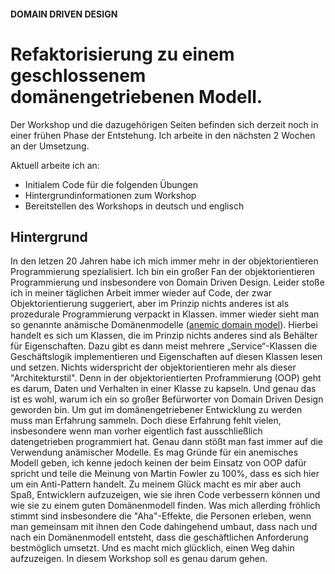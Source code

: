 #### DOMAIN DRIVEN DESIGN
# Refaktorisierung zu einem geschlossenem domänengetriebenen Modell.
Der Workshop und die dazugehörigen Seiten befinden sich derzeit noch in einer frühen Phase der Entstehung.
Ich arbeite in den nächsten 2 Wochen an der Umsetzung.

Aktuell arbeite ich an:
- Initialem Code für die folgenden Übungen
- Hintergrundinformationen zum Workshop
- Bereitstellen des Workshops in deutsch und englisch 

## Hintergrund

In den letzen 20 Jahren habe ich mich immer mehr in der objektorientieren Programmierung spezialisiert. 
Ich bin ein großer Fan der objektorientieren Programmierung und insbesondere von Domain Driven Design. 
Leider stoße ich in meiner täglichen Arbeit immer wieder auf Code, der zwar Objektorientierung suggeriert, aber im Prinzip nichts anderes ist als prozedurale Programmierung verpackt in Klassen.
immer wieder sieht man so genannte anämische Domänenmodelle ([anemic domain  model](https://martinfowler.com/bliki/AnemicDomainModel.html)).
Hierbei handelt es sich um Klassen, die im Prinzip nichts anderes sind als Behälter für Eigenschaften. Dazu gibt es dann meist mehrere „Service“-Klassen die Geschäftslogik implementieren und Eigenschaften auf diesen Klassen lesen und setzen. 
Nichts widerspricht der objektorientieren mehr als dieser "Architekturstil". Denn in der objektorientierten Proframmierung (OOP) geht es darum, Daten und Verhalten in einer Klasse zu kapseln.
Und genau das ist es wohl, warum ich ein so großer Befürworter von Domain Driven Design geworden bin. 
Um gut im domänengetriebener Entwicklung zu werden muss man Erfahrung sammeln. 
Doch diese Erfahrung fehlt vielen, insbesondere wenn man vorher eigentlich fast ausschließlich datengetrieben programmiert hat. 
Genau dann stößt man fast immer auf die Verwendung anämischer Modelle.
Es mag Gründe für ein anemisches Modell geben, ich kenne jedoch keinen der beim Einsatz von OOP dafür spricht und teile die Meinung von Martin Fowler zu 100%, dass es sich hier um ein Anti-Pattern handelt.
Zu meinem Glück macht es mir aber auch Spaß, Entwicklern aufzuzeigen, wie sie ihren Code verbessern können und wie sie zu einem guten Domänenmodell finden.
Was mich allerding fröhlich stimmt sind insbesondere die "Aha"-Effekte, die Personen erleben, wenn man gemeinsam mit ihnen den Code dahingehend umbaut, dass nach und nach ein Domänenmodell entsteht, dass die geschäftlichen Anforderung bestmöglich umsetzt. 
Und es macht mich glücklich, einen Weg dahin aufzuzeigen.
In diesem Workshop soll es genau darum gehen.
